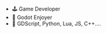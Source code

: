 - 🕹️ Game Developer
- 🤖 Godot Enjoyer
- 🎈 GDScript, Python, Lua, JS, C++....

<!---
Xergan/Xergan is a ✨ special ✨ repository because its `README.md` (this file) appears on your GitHub profile.
You can click the Preview link to take a look at your changes.
--->
